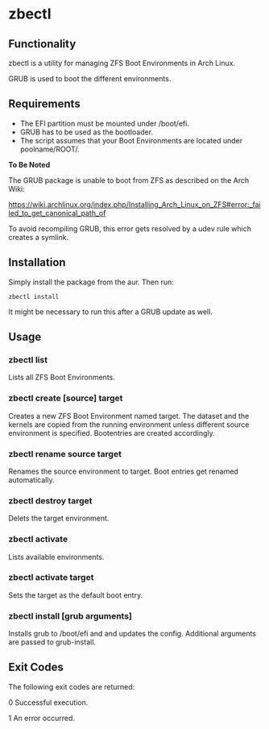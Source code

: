 # zbectl

## Functionality
zbectl is a utility for managing ZFS Boot Environments in Arch Linux.

GRUB is used to boot the different environments.

## Requirements
* The EFI partition must be mounted under /boot/efi.
* GRUB has to be used as the bootloader.
* The script assumes that your Boot Environments are located under poolname/ROOT/.


__To Be Noted__

The GRUB package is unable to boot from ZFS as described on the Arch Wiki:

<https://wiki.archlinux.org/index.php/Installing_Arch_Linux_on_ZFS#error:_failed_to_get_canonical_path_of>

To avoid recompiling GRUB, this error gets resolved by a udev rule which creates a symlink.

## Installation
Simply install the package from the aur.
Then run: 

    zbectl install

It might be necessary to run this after a GRUB update as well.

## Usage
### zbectl list
Lists all ZFS Boot Environments.

### zbectl create [source] target
Creates a new ZFS Boot Environment named target. The dataset and the kernels are copied from the running environment unless different source environment is specified. Bootentries are created accordingly.

### zbectl rename source target
Renames the source environment  to  target. Boot entries get renamed automatically.

### zbectl destroy target
Delets the target environment.

### zbectl activate
Lists available environments.

### zbectl activate target
Sets the target as the default boot entry.

### zbectl install [grub arguments]
Installs grub to /boot/efi and and updates the config. Additional arguments are passed to grub-install.

## Exit Codes
The following exit codes are returned:

0      Successful execution.

1      An error occurred.

